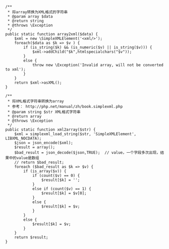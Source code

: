     /**
     * 将array转换为XML格式的字符串
     * @param array $data
     * @return string
     * @throws \Exception
     */
    public static function array2xml($data) {
        $xml = new \SimpleXMLElement('<xml/>');
        foreach($data as $k => $v ) {
            if (is_string($k) && (is_numeric($v) || is_string($v))) {
                $xml->addChild("$k",htmlspecialchars("$v"));
            }
            else {
                throw new \Exception('Invalid array, will not be converted to xml');
            }
        }
        return $xml->asXML();
    }

    /**
     * 将XML格式字符串转换为array
     * 参考： http://php.net/manual/zh/book.simplexml.php
     * @param string $str XML格式字符串
     * @return array
     * @throws \Exception
     */
    public static function xml2array($str) {
        $xml = simplexml_load_string($str, 'SimpleXMLElement', LIBXML_NOCDATA);
        $json = json_encode($xml);
        $result = array();
        $bad_result = json_decode($json,TRUE);  // value，一个字段多次出现，结果中的value是数组
        // return $bad_result;
        foreach ($bad_result as $k => $v) {
            if (is_array($v)) {
                if (count($v) == 0) {
                    $result[$k] = '';
                }
                else if (count($v) == 1) {
                    $result[$k] = $v[0];
                }
                else {
	                $result[$k] = $v;
                }
            }
            else {
                $result[$k] = $v;
            }
        }
        return $result;
    }